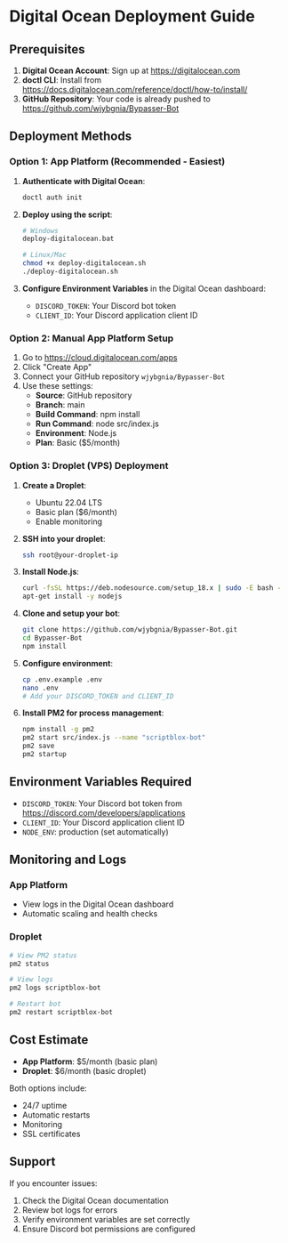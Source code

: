 # Digital Ocean Deployment Guide

## Prerequisites

1. **Digital Ocean Account**: Sign up at https://digitalocean.com
2. **doctl CLI**: Install from https://docs.digitalocean.com/reference/doctl/how-to/install/
3. **GitHub Repository**: Your code is already pushed to https://github.com/wjybgnia/Bypasser-Bot

## Deployment Methods

### Option 1: App Platform (Recommended - Easiest)

1. **Authenticate with Digital Ocean**:
   ```bash
   doctl auth init
   ```

2. **Deploy using the script**:
   ```bash
   # Windows
   deploy-digitalocean.bat
   
   # Linux/Mac
   chmod +x deploy-digitalocean.sh
   ./deploy-digitalocean.sh
   ```

3. **Configure Environment Variables** in the Digital Ocean dashboard:
   - `DISCORD_TOKEN`: Your Discord bot token
   - `CLIENT_ID`: Your Discord application client ID

### Option 2: Manual App Platform Setup

1. Go to https://cloud.digitalocean.com/apps
2. Click "Create App"
3. Connect your GitHub repository `wjybgnia/Bypasser-Bot`
4. Use these settings:
   - **Source**: GitHub repository
   - **Branch**: main
   - **Build Command**: npm install
   - **Run Command**: node src/index.js
   - **Environment**: Node.js
   - **Plan**: Basic ($5/month)

### Option 3: Droplet (VPS) Deployment

1. **Create a Droplet**:
   - Ubuntu 22.04 LTS
   - Basic plan ($6/month)
   - Enable monitoring

2. **SSH into your droplet**:
   ```bash
   ssh root@your-droplet-ip
   ```

3. **Install Node.js**:
   ```bash
   curl -fsSL https://deb.nodesource.com/setup_18.x | sudo -E bash -
   apt-get install -y nodejs
   ```

4. **Clone and setup your bot**:
   ```bash
   git clone https://github.com/wjybgnia/Bypasser-Bot.git
   cd Bypasser-Bot
   npm install
   ```

5. **Configure environment**:
   ```bash
   cp .env.example .env
   nano .env
   # Add your DISCORD_TOKEN and CLIENT_ID
   ```

6. **Install PM2 for process management**:
   ```bash
   npm install -g pm2
   pm2 start src/index.js --name "scriptblox-bot"
   pm2 save
   pm2 startup
   ```

## Environment Variables Required

- `DISCORD_TOKEN`: Your Discord bot token from https://discord.com/developers/applications
- `CLIENT_ID`: Your Discord application client ID
- `NODE_ENV`: production (set automatically)

## Monitoring and Logs

### App Platform
- View logs in the Digital Ocean dashboard
- Automatic scaling and health checks

### Droplet
```bash
# View PM2 status
pm2 status

# View logs
pm2 logs scriptblox-bot

# Restart bot
pm2 restart scriptblox-bot
```

## Cost Estimate

- **App Platform**: $5/month (basic plan)
- **Droplet**: $6/month (basic droplet)

Both options include:
- 24/7 uptime
- Automatic restarts
- Monitoring
- SSL certificates

## Support

If you encounter issues:
1. Check the Digital Ocean documentation
2. Review bot logs for errors
3. Verify environment variables are set correctly
4. Ensure Discord bot permissions are configured
